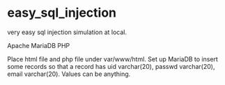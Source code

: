 # easy_sql_injection
very easy sql injection simulation at local.

<need to install>
  Apache
  MariaDB
  PHP

Place html file and php file under var/www/html.
Set up MariaDB to insert some records so that a record has uid varchar(20), passwd varchar(20), email varchar(20). Values can be anything.
 
  
  

